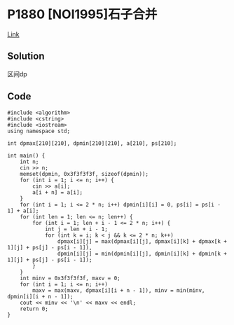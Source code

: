 # P1880 [NOI1995]石子合并

[Link](https://www.luogu.com.cn/problem/P1880)

## Solution

区间dp

## Code

    #include <algorithm>
    #include <cstring>
    #include <iostream>
    using namespace std;

    int dpmax[210][210], dpmin[210][210], a[210], ps[210];

    int main() {
        int n;
        cin >> n;
        memset(dpmin, 0x3f3f3f3f, sizeof(dpmin));
        for (int i = 1; i <= n; i++) {
            cin >> a[i];
            a[i + n] = a[i];
        }
        for (int i = 1; i <= 2 * n; i++) dpmin[i][i] = 0, ps[i] = ps[i - 1] + a[i];
        for (int len = 1; len <= n; len++) {
            for (int i = 1; len + i - 1 <= 2 * n; i++) {
                int j = len + i - 1;
                for (int k = i; k < j && k <= 2 * n; k++)
                    dpmax[i][j] = max(dpmax[i][j], dpmax[i][k] + dpmax[k + 1][j] + ps[j] - ps[i - 1]),
                    dpmin[i][j] = min(dpmin[i][j], dpmin[i][k] + dpmin[k + 1][j] + ps[j] - ps[i - 1]);
            }
        }
        int minv = 0x3f3f3f3f, maxv = 0;
        for (int i = 1; i <= n; i++)
            maxv = max(maxv, dpmax[i][i + n - 1]), minv = min(minv, dpmin[i][i + n - 1]);
        cout << minv << '\n' << maxv << endl;
        return 0;
    }
